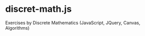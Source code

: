 discret-math.js
===============

Exercises by Discrete Mathematics (JavaScript, JQuery, Canvas, Algorithms)
